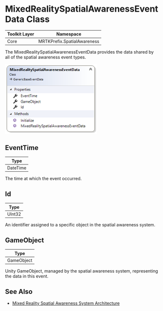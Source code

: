 # MixedRealitySpatialAwarenessEventData Class

| Toolkit Layer | Namespace |
| --- | --- |
| Core | MRTKPrefix.SpatialAwareness |

The MixedRealitySpatialAwarenessEventData provides the data shared by all of the spatial awareness event types.

<img src="../../../External/ReadMeImages/SpatialAwareness/MixedRealitySpatialAwarenessEventData.png">

## EventTime

| Type |
| --- |
| DateTime |

The time at which the event occurred.

## Id

| Type |
| --- |
| UInt32 |

An identifier assigned to a specific object in the spatial awareness system.

## GameObject

| Type |
| --- |
| GameObject |

Unity GameObject, managed by the spatial awareness system, representing the data in this event.

## See Also

- [Mixed Reality Spatial Awareness System Architecture](SpatialAwarenessSystemArchitecture.md)
